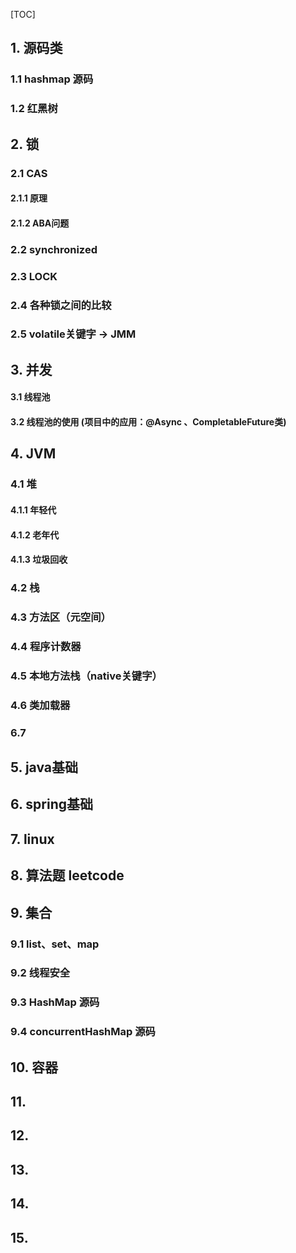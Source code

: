 [TOC]



## 1. 源码类

### 1.1 hashmap 源码

### 1.2 红黑树

## 2.  锁

### 2.1 CAS 

#### 2.1.1 原理

#### 2.1.2 ABA问题

### 2.2 synchronized

### 2.3 LOCK

### 2.4 各种锁之间的比较

### 2.5 volatile关键字 -> JMM

## 3. 并发

#### 3.1 线程池



#### 3.2 线程池的使用 (项目中的应用：@Async 、CompletableFuture类) 



## 4. JVM

### 4.1 堆

#### 4.1.1 年轻代

#### 4.1.2 老年代

#### 4.1.3 垃圾回收

### 4.2 栈

### 4.3 方法区（元空间）

### 4.4 程序计数器

### 4.5 本地方法栈（native关键字）

### 4.6 类加载器

### 6.7 

## 5. java基础

## 6. spring基础

## 7. linux

## 8. 算法题 leetcode

## 9. 集合

### 9.1 list、set、map

### 9.2 线程安全

### 9.3 HashMap 源码

### 9.4 concurrentHashMap 源码

## 10. 容器

## 11. 

## 12. 

## 13. 

## 14. 

## 15.  

 